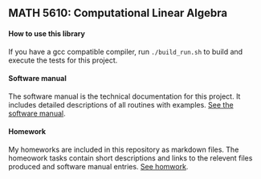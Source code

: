 ## MATH 5610:  Computational Linear Algebra

#### How to use this library

If you have a gcc compatible compiler, run `./build_run.sh` to build and execute the tests for this project.

#### Software manual
The software manual is the technical documentation for this project. It includes detailed descriptions of all routines with examples. [See the software manual](software_manual/README.md).

#### Homework
My homeworks are included in this repository as markdown files. The homeowork tasks contain short descriptions and links to the relevent files produced and software manual entries. [See homwork](homework/README.md).
